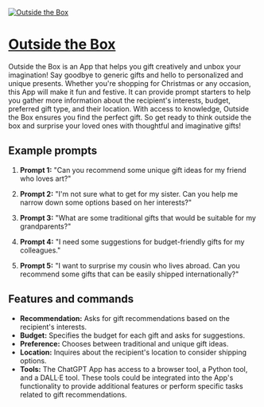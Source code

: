 [![Outside the Box](https://files.oaiusercontent.com/file-pHgAJGk2pWkt6h1puuSsyKNQ?se=2123-10-21T21%3A01%3A11Z&sp=r&sv=2021-08-06&sr=b&rscc=max-age%3D31536000%2C%20immutable&rscd=attachment%3B%20filename%3Db5b4a68e-a929-4c74-a673-d6de201de4de.png&sig=esBZS%2BjTbROzdRauDfOyiy73o2nvr8hlQw%2BjzbqS7h4%3D)](https://chat.openai.com/g/g-q5bMNFMas-outside-the-box)

# [Outside the Box](https://chat.openai.com/g/g-q5bMNFMas-outside-the-box)

Outside the Box is an App that helps you gift creatively and unbox your imagination! Say goodbye to generic gifts and hello to personalized and unique presents. Whether you're shopping for Christmas or any occasion, this App will make it fun and festive. It can provide prompt starters to help you gather more information about the recipient's interests, budget, preferred gift type, and their location. With access to knowledge, Outside the Box ensures you find the perfect gift. So get ready to think outside the box and surprise your loved ones with thoughtful and imaginative gifts!

## Example prompts

1. **Prompt 1:** "Can you recommend some unique gift ideas for my friend who loves art?"

2. **Prompt 2:** "I'm not sure what to get for my sister. Can you help me narrow down some options based on her interests?"

3. **Prompt 3:** "What are some traditional gifts that would be suitable for my grandparents?"

4. **Prompt 4:** "I need some suggestions for budget-friendly gifts for my colleagues."

5. **Prompt 5:** "I want to surprise my cousin who lives abroad. Can you recommend some gifts that can be easily shipped internationally?"

## Features and commands

- **Recommendation:** Asks for gift recommendations based on the recipient's interests.
- **Budget:** Specifies the budget for each gift and asks for suggestions.
- **Preference:** Chooses between traditional and unique gift ideas.
- **Location:** Inquires about the recipient's location to consider shipping options.
- **Tools:** The ChatGPT App has access to a browser tool, a Python tool, and a DALL·E tool. These tools could be integrated into the App's functionality to provide additional features or perform specific tasks related to gift recommendations.